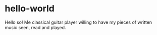# hello-world
Hello so!
Me classical guitar player willing to have my pieces of written music seen, read and played.
